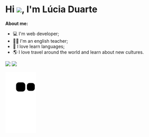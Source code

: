 
<h1 align="left">Hi <img src="https://raw.githubusercontent.com/kaueMarques/kaueMarques/master/hi.gif" width="30px">, I'm Lúcia Duarte</h1>

**About me:**
- 💻 I'm web developer;
- 👩‍🏫 I'm an english teacher;
- 📝 I love learn languages;
- 🌎 I love travel around the world and learn about new cultures.


 <div> 
  <a href = "mailto:lucia.batistaduarte@gmail.com"><img src="https://img.shields.io/badge/-Gmail-%23333?style=for-the-badge&logo=gmail&logoColor=white" target="_blank"></a>
  <a href="https://www.linkedin.com/in/lúcia-batista-duarte-191607186/" target="_blank"><img src="https://img.shields.io/badge/-LinkedIn-%230077B5?style=for-the-badge&logo=linkedin&logoColor=white" target="_blank"></a> 
 
  ![Snake animation](https://github.com/rafaballerini/rafaballerini/blob/output/github-contribution-grid-snake.svg)
 
</div>
